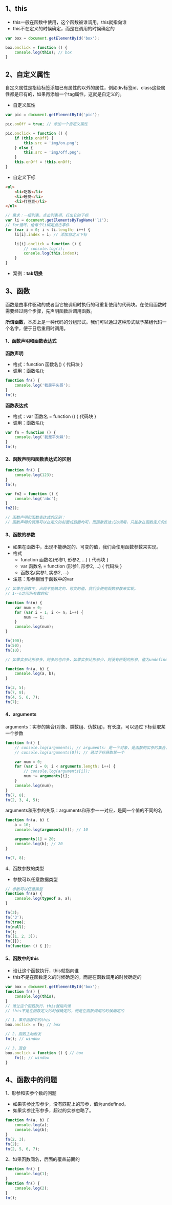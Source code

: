 ## 1、this

- this一般在函数中使用，这个函数被谁调用，this就指向谁
- this不在定义的时候确定，而是在调用的时候确定的

```js
var box = document.getElementById('box');

box.onclick = function () {
    console.log(this); // box
}
```



## 2、自定义属性

自定义属性是指给标签添加已有属性的以外的属性，例如div标签id、class这些属性都是已有的，如果再添加一个tag属性，这就是自定义的。

- 自定义属性

```js
var pic = document.getElementById('pic');

pic.onOff = true; // 添加一个自定义属性

pic.onclick = function () {
    if (this.onOff) {
        this.src = 'img/on.png';
    } else {
        this.src = 'img/off.png';
    }
    this.onOff = !this.onOff;
}
```

- 自定义下标

```html
<ul>
    <li>吃饭</li>
    <li>睡觉</li>
    <li>打豆豆</li>
</ul>
```

```js
// 需求：一组列表，点击列表项，打出它的下标
var li = document.getElementsByTagName('li');
// for循环，给每个li绑定点击事件
for (var i = 0; i < li.length; i++) {
    li[i].index = i; // 添加自定义下标

    li[i].onclick = function () {
        // console.log(i);
        console.log(this.index);
    }
}
```

- 案例：**tab切换**



## 3、函数

函数是由事件驱动的或者当它被调用时执行的可重复使用的代码块。在使用函数时需要经过两个步骤，先声明函数后调用函数。

**所谓函数**，本质上是一种代码的分组形式。我们可以通过这种形式赋予某组代码一个名字，便于日后重用时调用。



#### 1、函数声明和函数表达式

**函数声明**

- 格式：function 函数名() { 代码块 }
- 调用：函数名();

```js
function fn() {
    console.log('我是平头哥');
}
fn();
```



**函数表达式**

- 格式：var 函数名 = function () { 代码块 }
- 调用：函数名();

```js
var fn = function () {
    console.log('我是平头妹');
}
fn();
```



#### 2、函数声明和函数表达式的区别

```js
function fn() {
    console.log(123);
}
fn();

var fn2 = function () {
    console.log('abc');
}
fn2();

// 函数声明和函数表达式的区别：
// 函数声明的调用可以在定义的前面或后面均可，而函数表达式的调用，只能放在函数定义的后面调用。
```

#### 3、函数的参数

- 如果在函数中，出现不能确定的、可变的值，我们会使用函数参数来实现。
- 格式
  - function 函数名(形参1, 形参2, ...) { 代码块 }
  - var 函数名 = function (形参1, 形参2, ...) { 代码块 }
  - 函数名(实参1, 实参2, ...)
- 注意：形参相当于函数中的var

```js
// 如果在函数中，出现不能确定的、可变的值，我们会使用函数参数来实现。
// 1--n之间所有数的和

function fn(n) {
    var num = 0;
    for (var i = 1; i <= n; i++) {
        num += i;
    }
    console.log(num);
}

fn(100);
fn(50);
fn(10);
```

```js
// 如果实参比形参多，则多的也白多，如果实参比形参少，则没有匹配的形参，值为undefined

function fn(a, b) {
    console.log(a, b);
}

fn(3, 5);
fn(7, 8);
fn(4, 5, 6, 7);
fn(7);
```



#### 4、arguments

arguments：实参的集合(对象、类数组、伪数组)，有长度，可以通过下标获取某一个参数

```js
function fn() {
    // console.log(arguments); // arguments: 是一个对象，是函数的实参的集合，是一个类数组（伪数组），有长度，可以通过下标获取某一个
    // console.log(arguments[0]); // 通过下标获取某一个

    var num = 0;
    for (var i = 0; i < arguments.length; i++) {
        // console.log(arguments[i]);
        num += arguments[i];
    }
    console.log(num);
}
fn(7, 8);
fn(2, 3, 4, 5);
```

arguments和形参的关系：arguments和形参一一对应，是同一个值的不同的名

```js
function fn(a, b) {
    a = 10;
    console.log(arguments[0]); // 10

    arguments[1] = 20;
    console.log(b); // 20
}

fn(7, 8);
```

4、函数参数的类型

- 参数可以任意数据类型

```js
// 参数可以任意类型
function fn(a) {
    console.log(typeof a, a);
}

fn(3);
fn('3');
fn(true);
fn(null);
fn();
fn([1, 2, 3]);
fn({});
fn(function () { });
```

#### 5、函数中的this

- 谁让这个函数执行，this就指向谁
- this不是在函数定义的时候确定的，而是在函数调用的时候确定的

```js
var box = document.getElementById('box');
function fn() {
    console.log(this);
}
// 谁让这个函数执行，this就指向谁
// this不是在函数定义的时候确定的，而是在函数调用的时候确定的

// 1、事件函数中的this
box.onclick = fn; // box

// 2、函数主动触发
fn(); // window

// 3、混合
box.onclick = function () { // box
    fn(); // window
}
```



## 4、函数中的问题

1、形参和实参个数的问题

- 如果实参比形参少，没有匹配上的形参，值为undefined。
- 如果实参比形参多，超过的实参忽略了。

```js
function fn(a, b) {
    console.log(a);
    console.log(b);
}
fn(2, 3);
fn(2);
fn(2, 5, 6, 7);
```

2、如果函数同名，后面的覆盖前面的

```js
function fn() {
    console.log(1);
}
function fn() {
    console.log(2);
}
fn();
```

























